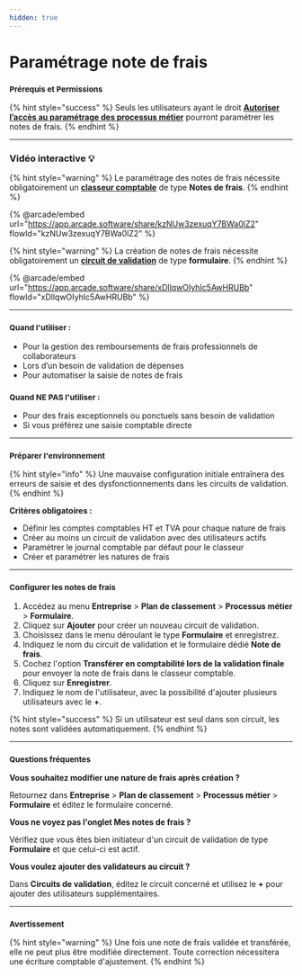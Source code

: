 ```yaml
---
hidden: true
---
```


# Paramétrage note de frais

### <sup>**Prérequis et Permissions**</sup>

{% hint style="success" %}
Seuls les utilisateurs ayant le droit [**Autoriser l’accès au paramétrage des processus métier**](../../administration/detail-des-droits.md) pourront paramétrer les notes de frais.
{% endhint %}

***

### Vidéo interactive 💡

{% hint style="warning" %}
Le paramétrage des notes de frais nécessite obligatoirement un [**classeur comptable**](../../gestion-des-entreprises/classeurs-comptables.md) de type **Notes de frais**.
{% endhint %}

{% @arcade/embed url="https://app.arcade.software/share/kzNUw3zexuqY7BWa0lZ2" flowId="kzNUw3zexuqY7BWa0lZ2" %}

{% hint style="warning" %}
La création de notes de frais nécessite obligatoirement un [**circuit de validation**](../workflow/circuit-de-validation.md) de type **formulaire**.
{% endhint %}

{% @arcade/embed url="https://app.arcade.software/share/xDllqwOIyhIc5AwHRUBb" flowId="xDllqwOIyhIc5AwHRUBb" %}

***

### <sup>**Quand l'utiliser :**</sup>

* Pour la gestion des remboursements de frais professionnels de collaborateurs
* Lors d’un besoin de validation de dépenses
* Pour automatiser la saisie de notes de frais

### <sup>**Quand NE PAS l'utiliser :**</sup>

* Pour des frais exceptionnels ou ponctuels sans besoin de validation
* Si vous préférez une saisie comptable directe

***

### <sup>**Préparer l'environnement**</sup>

{% hint style="info" %}
Une mauvaise configuration initiale entraînera des erreurs de saisie et des dysfonctionnements dans les circuits de validation.
{% endhint %}

**Critères obligatoires :**

* Définir les comptes comptables HT et TVA pour chaque nature de frais
* Créer au moins un circuit de validation avec des utilisateurs actifs
* Paramétrer le journal comptable par défaut pour le classeur
* Créer et paramétrer les natures de frais

***

### <sup>**Configurer les notes de frais**</sup>

1. Accédez au menu **Entreprise** > **Plan de classement** > **Processus métier** > **Formulaire**.
2. Cliquez sur **Ajouter** pour créer un nouveau circuit de validation.
3. Choisissez dans le menu déroulant le type **Formulaire** et enregistrez.
4. Indiquez le nom du circuit de validation et le formulaire dédié **Note de frais**.
5. Cochez l'option **Transférer en comptabilité lors de la validation finale** pour envoyer la note de frais dans le classeur comptable.
6. Cliquez sur **Enregistrer**.
7. Indiquez le nom de l'utilisateur, avec la possibilité d'ajouter plusieurs utilisateurs avec le **+**.

{% hint style="success" %}
Si un utilisateur est seul dans son circuit, les notes sont validées automatiquement.
{% endhint %}

***

### <sup>**Questions fréquentes**</sup>

**Vous souhaitez modifier une nature de frais après création ?**

Retournez dans **Entreprise** > **Plan de classement** > **Processus métier** > **Formulaire** et éditez le formulaire concerné.

**Vous ne voyez pas l'onglet Mes notes de frais ?**

Vérifiez que vous êtes bien initiateur d'un circuit de validation de type **Formulaire** et que celui-ci est actif.

**Vous voulez ajouter des validateurs au circuit ?**

Dans **Circuits de validation**, éditez le circuit concerné et utilisez le **+** pour ajouter des utilisateurs supplémentaires.

***

### <sup>**Avertissement**</sup>

{% hint style="warning" %}
Une fois une note de frais validée et transférée, elle ne peut plus être modifiée directement. Toute correction nécessitera une écriture comptable d'ajustement.
{% endhint %}
